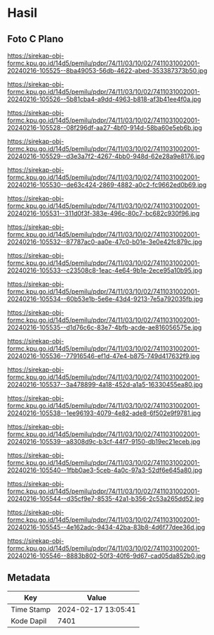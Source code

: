 # Hasil

## Foto C Plano

https://sirekap-obj-formc.kpu.go.id/14d5/pemilu/pdpr/74/11/03/10/02/7411031002001-20240216-105525--8ba49053-56db-4622-abed-353387373b50.jpg

https://sirekap-obj-formc.kpu.go.id/14d5/pemilu/pdpr/74/11/03/10/02/7411031002001-20240216-105526--5b81cba4-a9dd-4963-b818-af3b41ee4f0a.jpg

https://sirekap-obj-formc.kpu.go.id/14d5/pemilu/pdpr/74/11/03/10/02/7411031002001-20240216-105528--08f296df-aa27-4bf0-914d-58ba60e5eb6b.jpg

https://sirekap-obj-formc.kpu.go.id/14d5/pemilu/pdpr/74/11/03/10/02/7411031002001-20240216-105529--d3e3a7f2-4267-4bb0-948d-62e28a9e8176.jpg

https://sirekap-obj-formc.kpu.go.id/14d5/pemilu/pdpr/74/11/03/10/02/7411031002001-20240216-105530--de63c424-2869-4882-a0c2-fc9662ed0b69.jpg

https://sirekap-obj-formc.kpu.go.id/14d5/pemilu/pdpr/74/11/03/10/02/7411031002001-20240216-105531--311d0f3f-383e-496c-80c7-bc682c930f96.jpg

https://sirekap-obj-formc.kpu.go.id/14d5/pemilu/pdpr/74/11/03/10/02/7411031002001-20240216-105532--87787ac0-aa0e-47c0-b01e-3e0e42fc879c.jpg

https://sirekap-obj-formc.kpu.go.id/14d5/pemilu/pdpr/74/11/03/10/02/7411031002001-20240216-105533--c23508c8-1eac-4e64-9b1e-2ece95a10b95.jpg

https://sirekap-obj-formc.kpu.go.id/14d5/pemilu/pdpr/74/11/03/10/02/7411031002001-20240216-105534--60b53e1b-5e6e-43d4-9213-7e5a792035fb.jpg

https://sirekap-obj-formc.kpu.go.id/14d5/pemilu/pdpr/74/11/03/10/02/7411031002001-20240216-105535--d1d76c6c-83e7-4bfb-acde-ae816056575e.jpg

https://sirekap-obj-formc.kpu.go.id/14d5/pemilu/pdpr/74/11/03/10/02/7411031002001-20240216-105536--77916546-ef1d-47e4-b875-749d417632f9.jpg

https://sirekap-obj-formc.kpu.go.id/14d5/pemilu/pdpr/74/11/03/10/02/7411031002001-20240216-105537--3a478899-4a18-452d-a1a5-16330455ea80.jpg

https://sirekap-obj-formc.kpu.go.id/14d5/pemilu/pdpr/74/11/03/10/02/7411031002001-20240216-105538--1ee96193-4079-4e82-ade8-6f502e9f9781.jpg

https://sirekap-obj-formc.kpu.go.id/14d5/pemilu/pdpr/74/11/03/10/02/7411031002001-20240216-105539--a8308d9c-b3cf-44f7-9150-db19ec21eceb.jpg

https://sirekap-obj-formc.kpu.go.id/14d5/pemilu/pdpr/74/11/03/10/02/7411031002001-20240216-105540--1fbb0ae3-5ceb-4a0c-97a3-52df6e645a80.jpg

https://sirekap-obj-formc.kpu.go.id/14d5/pemilu/pdpr/74/11/03/10/02/7411031002001-20240216-105544--d35cf9e7-8535-42a1-b356-2c53a265dd52.jpg

https://sirekap-obj-formc.kpu.go.id/14d5/pemilu/pdpr/74/11/03/10/02/7411031002001-20240216-105545--4e162adc-9434-42ba-83b8-4d6f77dee36d.jpg

https://sirekap-obj-formc.kpu.go.id/14d5/pemilu/pdpr/74/11/03/10/02/7411031002001-20240216-105546--8883b802-50f3-40f6-9d67-cad05da852b0.jpg


## Metadata

| Key        | Value               |
| ---------- | ------------------- |
| Time Stamp | 2024-02-17 13:05:41 |
| Kode Dapil | 7401                |



